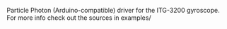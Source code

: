 Particle Photon (Arduino-compatible) driver for the ITG-3200 gyroscope. For more info check out the sources in examples/
